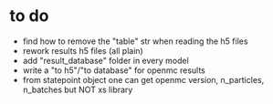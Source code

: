 # to do
- find how to remove the "table" str when reading the h5 files
- rework results h5 files (all plain)
- add "result_database" folder in every model
- write a "to h5"/"to database" for openmc results
- from statepoint object one can get openmc version, n_particles, n_batches but NOT xs library
